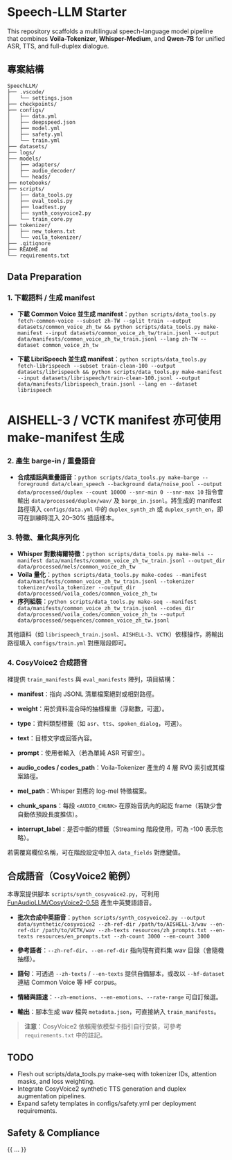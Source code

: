 # Speech-LLM Starter

This repository scaffolds a multilingual speech-language model pipeline that combines **Voila-Tokenizer**, **Whisper-Medium**, and **Qwen-7B** for unified ASR, TTS, and full-duplex dialogue.


## 專案結構

```
SpeechLLM/
├── .vscode/
│   └── settings.json
├── checkpoints/
├── configs/
│   ├── data.yml
│   ├── deepspeed.json
│   ├── model.yml
│   ├── safety.yml
│   └── train.yml
├── datasets/
├── logs/
├── models/
│   ├── adapters/
│   ├── audio_decoder/
│   └── heads/
├── notebooks/
├── scripts/
│   ├── data_tools.py
│   ├── eval_tools.py
│   ├── loadtest.py
│   ├── synth_cosyvoice2.py
│   └── train_core.py
├── tokenizer/
│   ├── new_tokens.txt
│   └── voila_tokenizer/
├── .gitignore
├── README.md
└── requirements.txt
```

## Data Preparation
### 1. 下載語料 / 生成 manifest

- **下載 Common Voice 並生成 manifest**：`python scripts/data_tools.py fetch-common-voice --subset zh-TW --split train --output datasets/common_voice_zh_tw && python scripts/data_tools.py make-manifest --input datasets/common_voice_zh_tw/train.jsonl --output data/manifests/common_voice_zh_tw_train.jsonl --lang zh-TW --dataset common_voice_zh_tw`

- **下載 LibriSpeech 並生成 manifest**：`python scripts/data_tools.py fetch-librispeech --subset train-clean-100 --output datasets/librispeech && python scripts/data_tools.py make-manifest --input datasets/librispeech/train-clean-100.jsonl --output data/manifests/librispeech_train.jsonl --lang en --dataset librispeech`
# AISHELL-3 / VCTK manifest 亦可使用 make-manifest 生成
### 2. 產生 barge-in / 重疊語音

- **合成插話與重疊語音**：`python scripts/data_tools.py make-barge --foreground data/clean_speech --background data/noise_pool --output data/processed/duplex --count 10000 --snr-min 0 --snr-max 10`
指令會輸出 `data/processed/duplex/wav/` 及 `barge_in.jsonl`。將生成的 manifest 路徑填入 `configs/data.yml` 中的 `duplex_synth_zh` 或 `duplex_synth_en`，即可在訓練時混入 20–30% 插話樣本。

### 3. 特徵、量化與序列化

- **Whisper 對數梅爾特徵**：`python scripts/data_tools.py make-mels --manifest data/manifests/common_voice_zh_tw_train.jsonl --output_dir data/processed/mels/common_voice_zh_tw`
- **Voila 量化**：`python scripts/data_tools.py make-codes --manifest data/manifests/common_voice_zh_tw_train.jsonl --tokenizer tokenizer/voila_tokenizer --output_dir data/processed/voila_codes/common_voice_zh_tw`
- **序列組裝**：`python scripts/data_tools.py make-seq --manifest data/manifests/common_voice_zh_tw_train.jsonl --codes_dir data/processed/voila_codes/common_voice_zh_tw --output data/processed/sequences/common_voice_zh_tw.jsonl`

其他語料（如 `librispeech_train.jsonl`、`AISHELL-3`、`VCTK`）依樣操作，將輸出路徑填入 `configs/train.yml` 對應階段即可。

### 4. CosyVoice2 合成語音
裡提供 `train_manifests` 與 `eval_manifests` 陣列，項目結構：

- **manifest**：指向 JSONL 清單檔案絕對或相對路徑。
- **weight**：用於資料混合時的抽樣權重（浮點數，可選）。
- **type**：資料類型標籤（如 `asr`、`tts`、`spoken_dialog`，可選）。


- **text**：目標文字或回答內容。
- **prompt**：使用者輸入（若為單純 ASR 可留空）。
- **audio_codes / codes_path**：Voila-Tokenizer 產生的 4 層 RVQ 索引或其檔案路徑。
- **mel_path**：Whisper 對應的 log-mel 特徵檔案。
- **chunk_spans**：每段 `<AUDIO_CHUNK>` 在原始音訊內的起訖 frame（若缺少會自動依預設長度推估）。
- **interrupt_label**：是否中斷的標籤（Streaming 階段使用，可為 -100 表示忽略）。

若需覆寫欄位名稱，可在階段設定中加入 `data_fields` 對應鍵值。

## 合成語音（CosyVoice2 範例）

本專案提供腳本 `scripts/synth_cosyvoice2.py`，可利用 [FunAudioLLM/CosyVoice2-0.5B](https://huggingface.co/FunAudioLLM/CosyVoice2-0.5B) 產生中英雙語語音。

- **批次合成中英語音**：`python scripts/synth_cosyvoice2.py --output data/synthetic/cosyvoice2 --zh-ref-dir /path/to/AISHELL-3/wav --en-ref-dir /path/to/VCTK/wav --zh-texts resources/zh_prompts.txt --en-texts resources/en_prompts.txt --zh-count 3000 --en-count 3000`

- **參考語者**：`--zh-ref-dir`、`--en-ref-dir` 指向現有資料集 wav 目錄（會隨機抽樣）。
- **語句**：可透過 `--zh-texts` / `--en-texts` 提供自備腳本，或改以 `--hf-dataset` 連結 Common Voice 等 HF corpus。
- **情緒與語速**：`--zh-emotions`、`--en-emotions`、`--rate-range` 可自訂候選。
- **輸出**：腳本生成 wav 檔與 `metadata.json`，可直接納入 `train_manifests`。

> **注意**：CosyVoice2 依賴需依模型卡指引自行安裝，可參考 `requirements.txt` 中的註記。

## TODO

- Flesh out scripts/data_tools.py make-seq with tokenizer IDs, attention masks, and loss weighting.
- Integrate CosyVoice2 synthetic TTS generation and duplex augmentation pipelines.
- Expand safety templates in configs/safety.yml per deployment requirements.

## Safety & Compliance

{{ ... }}

